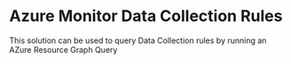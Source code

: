 # Azure Monitor Data Collection Rules
This solution can be used to query Data Collection rules by running an AZure Resource Graph Query
